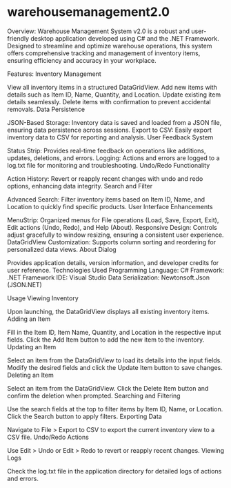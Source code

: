 # warehousemanagement2.0

Overview:
Warehouse Management System v2.0 is a robust and user-friendly desktop application developed using C# and the .NET Framework. Designed to streamline and optimize warehouse operations, this system offers comprehensive tracking and management of inventory items, ensuring efficiency and accuracy in your workplace.

Features:
Inventory Management

View all inventory items in a structured DataGridView.
Add new items with details such as Item ID, Name, Quantity, and Location.
Update existing item details seamlessly.
Delete items with confirmation to prevent accidental removals.
Data Persistence

JSON-Based Storage: Inventory data is saved and loaded from a JSON file, ensuring data persistence across sessions.
Export to CSV: Easily export inventory data to CSV for reporting and analysis.
User Feedback System

Status Strip: Provides real-time feedback on operations like additions, updates, deletions, and errors.
Logging: Actions and errors are logged to a log.txt file for monitoring and troubleshooting.
Undo/Redo Functionality

Action History: Revert or reapply recent changes with undo and redo options, enhancing data integrity.
Search and Filter

Advanced Search: Filter inventory items based on Item ID, Name, and Location to quickly find specific products.
User Interface Enhancements

MenuStrip: Organized menus for File operations (Load, Save, Export, Exit), Edit actions (Undo, Redo), and Help (About).
Responsive Design: Controls adjust gracefully to window resizing, ensuring a consistent user experience.
DataGridView Customization: Supports column sorting and reordering for personalized data views.
About Dialog

Provides application details, version information, and developer credits for user reference.
Technologies Used
Programming Language: C#
Framework: .NET Framework
IDE: Visual Studio
Data Serialization: Newtonsoft.Json (JSON.NET)


Usage
Viewing Inventory

Upon launching, the DataGridView displays all existing inventory items.
Adding an Item

Fill in the Item ID, Item Name, Quantity, and Location in the respective input fields.
Click the Add Item button to add the new item to the inventory.
Updating an Item

Select an item from the DataGridView to load its details into the input fields.
Modify the desired fields and click the Update Item button to save changes.
Deleting an Item

Select an item from the DataGridView.
Click the Delete Item button and confirm the deletion when prompted.
Searching and Filtering

Use the search fields at the top to filter items by Item ID, Name, or Location.
Click the Search button to apply filters.
Exporting Data

Navigate to File > Export to CSV to export the current inventory view to a CSV file.
Undo/Redo Actions

Use Edit > Undo or Edit > Redo to revert or reapply recent changes.
Viewing Logs

Check the log.txt file in the application directory for detailed logs of actions and errors.
